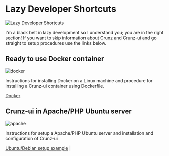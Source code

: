 # Lazy Developer Shortcuts

![Lazy Developer Shortcuts](https://user-images.githubusercontent.com/9921890/160165019-4c163fd7-cc5e-4b89-ade2-dcdfbbc9df30.png)

I'm a black belt in lazy development so I understand you; you are in the right section! If you want to skip information about Crunz and Crunz-ui and go straight to setup procedures use the links below.

## Ready to use Docker container

![docker](https://user-images.githubusercontent.com/9921890/160177107-15558348-d185-448d-8113-74fe700bd9f7.png)

Instructions for installing Docker on a Linux machine and procedure for installing a Crunz-ui container using Dockerfile.

[Docker](DOCKER.md)

## Crunz-ui in Apache/PHP Ubuntu server

![apache](https://user-images.githubusercontent.com/9921890/160177102-5ef7f54c-e10d-4e40-bde0-6303b9716b13.png)

Instructions for setup a Apache/PHP Ubuntu server and installation and configuration of Crunz-ui

[Ubuntu/Debian setup example](UBUNTU_EXPL.md) |
